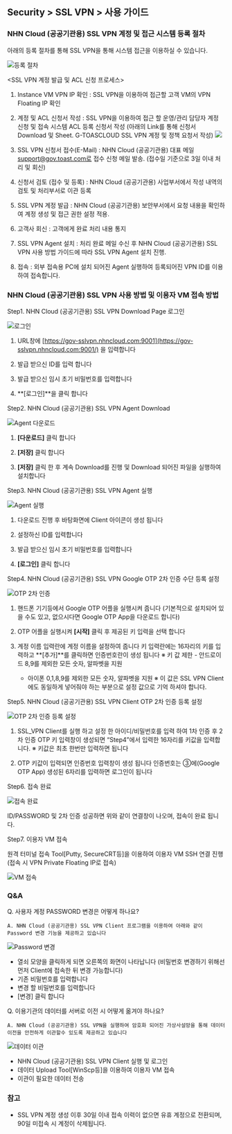 ## Security > SSL VPN > 사용 가이드

### NHN Cloud (공공기관용) SSL VPN 계정 및 접근 시스템 등록 절차

아래의 등록 절차를 통해 SSL VPN을 통해 시스템 접근을 이용하실 수 있습니다.

![등록 절차](https://static.toastoven.net/prod_gov_security/ssl-vpn-2.png)

<SSL VPN 계정 발급 및 ACL 신청 프로세스>

1.  Instance VM VPN IP 확인 : SSL VPN을 이용하여 접근할 고객 VM의 VPN Floating IP 확인

2.  계정 및 ACL 신청서 작성 : SSL VPN을 이용하여 접근 할 운영/관리 담당자 계정 신청 및 접속 시스템 ACL 등록 신청서 작성
    (아래의 Link를 통해 신청서 Download 및 Sheet. G-TOASCLOUD SSL VPN 계정 및 정책 요청서 작성)
    [![](https://static.toastoven.net/prod_gov_security/fileicon_download_excel.png)](https://static.toastoven.net/prod_gov_security/NHN%20Cloud%20%EB%B0%A9%ED%99%94%EB%B2%BD%20%EB%B0%8F%20SSL%20VPN%20%EC%A0%95%EC%B1%85%20%EC%8B%A0%EC%B2%AD%EC%84%9C.xlsx)
3.  SSL VPN 신청서 접수(E-Mail) : NHN Cloud (공공기관용) 대표 메일 support@gov.toast.com로 접수 신청 메일 발송. (접수일 기준으로 3일 이내 처리 및 회신)

4.  신청서 검토 (접수 및 등록) : NHN Cloud (공공기관용) 사업부서에서 작성 내역의 검토 및 처리부서로 이관 등록

5.  SSL VPN 계정 발급 : NHN Cloud (공공기관용) 보안부서에서 요청 내용을 확인하여 계정 생성 및 접근 권한 설정 적용.

6.  고객사 회신 : 고객에게 완료 처리 내용 통지

7.  SSL VPN Agent 설치 : 처리 완료 메일 수신 후 NHN Cloud (공공기관용) SSL VPN 사용 방법 가이드에 따라 SSL VPN Agent 설치 진행.

8.  접속 : 외부 접속용 PC에 설치 되어진 Agent 실행하여 등록되어진 VPN ID를 이용하여 접속합니다.

### NHN Cloud (공공기관용) SSL VPN 사용 방법 및 이용자 VM 접속 방법

Step1. NHN Cloud (공공기관용) SSL VPN Download Page 로그인

![로그인](https://static.toastoven.net/prod_gov_security/ssl-vpn-3-1.png)

1.  URL창에 [https://gov-sslvpn.nhncloud.com:9001](https://gov-sslvpn.nhncloud.com:9001/) 을 입력합니다

2.  발급 받으신 ID를 입력 합니다

3.  발급 받으신 임시 초기 비밀번호를 입력합니다

4.  **\[로그인\]**을 클릭 합니다

Step2. NHN Cloud (공공기관용) SSL VPN Agent Download

![Agent 다운로드](https://static.toastoven.net/prod_gov_security/ssl-vpn-4-1.png)

1.  **\[다운로드\]** 클릭 합니다

2.  **\[저장\]** 클릭 합니다

3.  **\[저장\]** 클릭 한 후 계속 Download를 진행 및 Download 되어진 파일을 실행하여 설치합니다

Step3. NHN Cloud (공공기관용) SSL VPN Agent 실행

![Agent 실행](https://static.toastoven.net/prod_gov_security/ssl-vpn-5.png)

1.  다운로드 진행 후 바탕화면에 Client 아이콘이 생성 됩니다

2.  설정하신 ID를 입력합니다

3.  발급 받으신 임시 초기 비밀번호를 입력합니다

4.  **\[로그인\]** 클릭 합니다

Step4. NHN Cloud (공공기관용) SSL VPN Google OTP 2차 인증 수단 등록 설정

![OTP 2차 인증](https://static.toastoven.net/prod_gov_security/ssl-vpn-6.png)

1.  핸드폰 기기등에서 Google OTP 어플을 실행시켜 줍니다
    (기본적으로 설치되어 있을 수도 있고, 없으시다면 Google OTP App을 다운로드 합니다)

2.  OTP 어플을 실행시켜 **\[시작\]** 클릭 후 제공된 키 입력을 선택 합니다

3.  계정 이름 입력란에 계정 이름을 설정하여 줍니다
    키 입력란에는 16자리의 키를 입력하고 **\[추가\]**를 클릭하면 인증번호란이 생성 됩니다
    ※ 키 값 제한 - 안드로이드 8,9를 제외한 모든 숫자, 알파벳을 지원
    - 아이폰 0,1,8,9를 제외한 모든 숫자, 알파벳을 지원
    ※ 이 값은 SSL VPN Client에도 동일하게 넣어줘야 하는 부분으로 설정 값으로 기억 하셔야 합니다.

Step5. NHN Cloud (공공기관용) SSL VPN Client OTP 2차 인증 등록 설정

![OTP 2차 인증 등록 설정](https://static.toastoven.net/prod_gov_security/ssl-vpn-7.png)

1.  SSL\_VPN Client를 실행 하고 설정 한 아이디/비밀번호를 입력 하여 1차 인증 후 2차 인증 OTP 키 입력창이 생성되면 “Step4”에서 입력한 16자리를 키값을 입력합니다.
    ※ 키값은 최초 한번만 입력하면 됩니다

2.  OTP 키값이 입력되면 인증번호 입력창이 생성 됩니다
    인증번호는 ③에(Google OTP App) 생성된 6자리를 입력하면 로그인이 됩니다

Step6. 접속 완료

![접속 완료](https://static.toastoven.net/prod_gov_security/ssl-vpn-8.png)

ID/PASSWORD 및 2차 인증 성공하면 위와 같이 연결창이 나오며, 접속이 완료 됩니다.

Step7. 이용자 VM 접속

원격 터미널 접속 Tool\[Putty, SecureCRT등\]을 이용하여 이용자 VM SSH 연결 진행 (접속 시 VPN Private Floating IP로 접속)

![VM 접속](https://static.toastoven.net/prod_gov_security/ssl-vpn-9.png)

### Q&A

Q. 사용자 계정 PASSWORD 변경은 어떻게 하나요?<br>
```
A. NHN Cloud (공공기관용) SSL VPN Client 프로그램을 이용하여 아래와 같이 Password 변경 기능을 제공하고 있습니다
```

![Password 변경](https://static.toastoven.net/prod_gov_security/ssl-vpn-10.png)

- 열쇠 모양을 클릭하게 되면 오른쪽의 화면이 나타납니다
  (비밀번호 변경하기 위해선 먼저 Client에 접속한 뒤 변경 가능합니다)
- 기존 비밀번호를 입력합니다
- 변경 할 비밀번호를 입력합니다
- [변경] 클릭 합니다


Q. 이용기관의 데이터를 서버로 이전 시 어떻게 옮겨야 하나요?<br>
```
A. NHN Cloud (공공기관용) SSL VPN을 실행하여 암호화 되어진 가상사설망을 통해 데이터 이전을 안전하게 이관할수 있도록 제공하고 있습니다 
```

![데이터 이관](https://static.toastoven.net/prod_gov_security/ssl-vpn-11.png)

- NHN Cloud (공공기관용) SSL VPN Client 실행 및 로그인
- 데이터 Upload Tool[WinScp등]을 이용하여 이용자 VM 접속
- 이관이 필요한 데이터 전송

### 참고
* SSL VPN 계정 생성 이후 30일 이내 접속 이력이 없으면 유휴 계정으로 전환되며, 90일 미접속 시 계정이 삭제됩니다.

